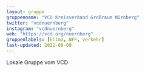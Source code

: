 ```yaml
---
layout: gruppe
gruppenname: "VCD Kreisverband Großraum Nürnberg"
twitter: "vcdnuernberg"
instagram: "vcdnuernberg"
web: "https://vcd.org/nuernberg"
gruppenlabels: [klima, NFF, verkehr]
last-updated: 2022-08-08
---
```


Lokale Gruppe vom VCD

